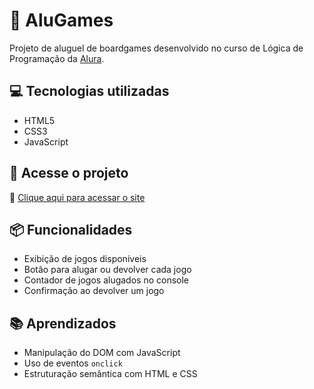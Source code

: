 # 🎯 AluGames

Projeto de aluguel de boardgames desenvolvido no curso de Lógica de Programação da [Alura](https://www.alura.com.br/).

## 💻 Tecnologias utilizadas

- HTML5
- CSS3
- JavaScript

## 🚀 Acesse o projeto

🔗 [Clique aqui para acessar o site](https://pablofranca-tech.github.io/alugames/)

## 📦 Funcionalidades

- Exibição de jogos disponíveis
- Botão para alugar ou devolver cada jogo
- Contador de jogos alugados no console
- Confirmação ao devolver um jogo

## 📚 Aprendizados

- Manipulação do DOM com JavaScript
- Uso de eventos `onclick`
- Estruturação semântica com HTML e CSS
